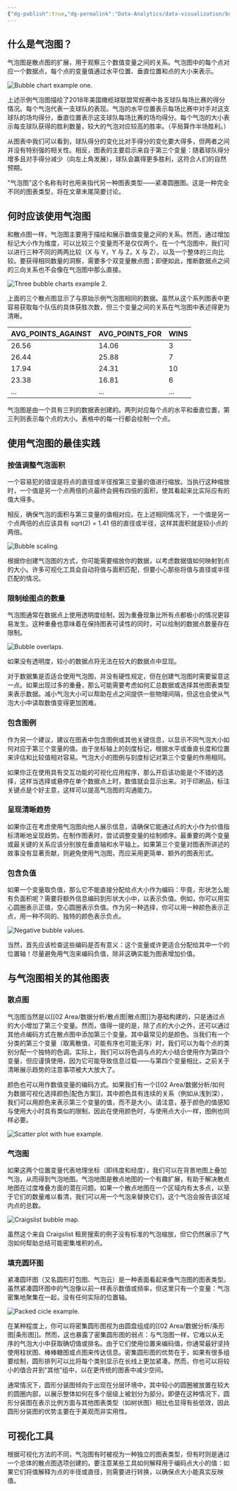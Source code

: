 ```yaml
---
{"dg-publish":true,"dg-permalink":"Data-Analytics/data-visualization/bubble-charts","permalink":"/Data-Analytics/data-visualization/bubble-charts/","metatags":{"description":"Bubble Charts extend scatter plots by allowing point size to indicate the value of a third variable. Learn how to best use this chart type in this article.","og:site_name":"DavonOs","og:title":"气泡图","og:type":"article","og:url":"https://zuji.eu.org/Data-Analytics/data-visualization/bubble-charts","og:image":null,"og:image:width":"200","og:image:alt":"articlecover","og:locale":"zh_cn"},"dgShowInlineTitle":true,"created":"2025-07-23 13:45","updated":"2025-07-26 11:12"}
---
```


## 什么是气泡图？

气泡图是散点图的扩展，用于观察三个数值变量之间的关系。气泡图中的每个点对应一个数据点，每个点的变量值通过水平位置、垂直位置和点的大小来表示。

![Bubble chart example one.](https://wac-cdn.atlassian.com/dam/jcr:25a88362-0a0b-45ec-a4fa-8af723af8df4/bubble-chart-example-1.png?cdnVersion=2857)

上述示例气泡图描绘了2018年美国橄榄球联盟常规赛中各支球队每场比赛的得分情况。每个气泡代表一支球队的表现。气泡的水平位置表示每场比赛中对手对这支球队的场均得分，垂直位置表示这支球队每场比赛的场均得分。每个气泡的大小表示每支球队获得的胜利数量，较大的气泡对应较高的胜率。（平局算作半场胜利。）

从图表中我们可以看到，球队得分的变化比对手得分的变化要大得多，但两者之间并没有特别强的相关性。相反，图表的主要启示来自于第三个变量：随着球队得分增多且对手得分减少（向左上角发展），球队会赢得更多胜利，这符合人们的自然预期。

"气泡图"这个名称有时也用来指代另一种图表类型——紧凑圆圈图。这是一种完全不同的图表类型，将在文章末尾简要讨论。

## 何时应该使用气泡图

和散点图一样，气泡图主要用于描绘和展示数值变量之间的关系。然而，通过增加标记大小作为维度，可以比较三个变量而不是仅仅两个。在一个气泡图中，我们可以进行三种不同的两两比较（X 与 Y，Y 与 Z，X 与 Z），以及一个整体的三向比较。要获得相同数量的洞察，需要多个双变量散点图；即便如此，推断数据点之间的三向关系也不会像在气泡图中那么直接。

![Three bubble charts example 2.](https://wac-cdn.atlassian.com/dam/jcr:cda1450f-4663-4cde-a4dc-ae4854edb806/bubble-chart-example-2.png?cdnVersion=2857)

上面的三个散点图显示了与原始示例气泡图相同的数据。虽然从这个系列图表中更容易获取每个队伍的具体获胜次数，但三个变量之间的关系在气泡图中表述得更为清晰。

| AVG_POINTS_AGAINST | AVG_POINTS_FOR | WINS |
| ------------------ | -------------- | ---- |
| 26.56              | 14.06          | 3    |
| 26.44              | 25.88          | 7    |
| 17.94              | 24.31          | 10   |
| 23.38              | 16.81          | 6    |
| ...                | ...            | ...  |

气泡图是由一个具有三列的数据表创建的。两列对应每个点的水平和垂直位置，第三列则表示每个点的大小。表格中的每一行都会绘制一个点。

## 使用气泡图的最佳实践

### 按值调整气泡面积

一个容易犯的错误是将点的直径或半径按第三变量的值进行缩放。当执行这种缩放时，一个值是另一个点两倍的点最终会拥有四倍的面积，使其看起来比实际应有的值大得多。

相反，确保气泡的面积与第三变量的值相对应。在上述相同情况下，一个值是另一个点两倍的点应该具有 sqrt(2) = 1.41 倍的直径或半径，这样其面积就是较小点的两倍。

![Bubble scaling.](https://wac-cdn.atlassian.com/dam/jcr:ddf17e69-2f7c-4969-bc35-95a844da798d/bubble-scaling.png?cdnVersion=2857)

根据你创建气泡图的方式，你可能需要缩放你的数据，以考虑数据值如何映射到点的大小。许多可视化工具会自动将值与面积匹配，但要小心那些将值与直径或半径匹配的情况。

### 限制绘图点的数量

气泡图通常在数据点上使用透明度绘制，因为重叠现象比所有点都极小的情况更容易发生。这种重叠也意味着在保持图表可读性的同时，可以绘制的数据点数量存在限制。

![Bubble overlaps.](https://wac-cdn.atlassian.com/dam/jcr:181f89f8-eb78-40a2-a1d4-b594df565a55/bubble-overlaps.png?cdnVersion=2857)

如果没有透明度，较小的数据点将无法在较大的数据点中显现。

对于数据集是否适合使用气泡图，并没有硬性规定，但在创建气泡图时需要留意这一点。如果出现过多的重叠，那么可能需要考虑如何汇总数据或选择其他图表类型来表示数据。减小气泡大小可以帮助在点之间提供一些物理间隔，但这也会使从气泡大小中读取数值变得更加困难。

### 包含图例

作为另一个建议，建议在图表中包含图例或其他关键信息，以显示不同气泡大小如何对应于第三个变量的值。由于坐标轴上的刻度标记，根据水平或垂直长度和位置来评估和比较值相对容易。气泡大小的图例与刻度标记对第三个变量的作用相同。

如果你正在使用具有交互功能的可视化应用程序，那么开启该功能是个不错的选择，这样当选择或悬停在单个数据点上时，数值就会显示出来。对于印刷品，标注关键点是个好主意，这样可以提高气泡图的沟通能力。

### 呈现清晰趋势

如果你正在考虑使用气泡图向他人展示信息，请确保它能通过点的大小作为价值指标清晰地呈现趋势。在制作图表时，尝试调整变量的绘制顺序。最重要的两个变量或最关键的关系应该分别放在垂直轴和水平轴上。如果第三个变量对图表所讲述的故事没有显著贡献，则避免使用气泡图，而应采用更简单、额外的图表形式。

### 包含负值

如果一个变量取负值，那么它不能直接分配给点大小作为编码：毕竟，形状怎么能有负面积呢？需要将额外信息编码到形状大小中，以表示负值。例如，你可以用实心圆圈表示正值，空心圆圈表示负值。作为另一种选择，你可以用一种颜色表示正点，用一种不同的、独特的颜色表示负点。

![Negative bubble values.](https://wac-cdn.atlassian.com/dam/jcr:d9f44957-c445-4fba-bc0a-534682cb5364/negative-bubble-values.png?cdnVersion=2857)

当然，首先应该检查这些编码是否有意义：这个变量或许更适合分配给其中一个的位置轴！尽量避免用气泡来编码负值，除非这确实能为图表增加价值。

## 与气泡图相关的其他图表

### 散点图

气泡图当然是以[[02 Area/数据分析/散点图\|散点图]]为基础构建的，只是通过点的大小增加了第三个变量。然而，值得一提的是，除了点的大小之外，还可以通过其他点编码方式在散点图中添加第三个变量。其中最常见的是颜色。当我们有一个分类的第三个变量（取离散值，可能有序也可能无序）时，我们可以为每个点的类别分配一个独特的色调。实际上，我们可以将色调与点的大小结合使用作为第四个变量，但应谨慎使用，因为它可能导致信息过载——与第四个变量相比，之前关于清晰展示趋势的注意事项被大大放大了。

颜色也可以用作数值变量的编码方式。如果我们有一个[[02 Area/数据分析/如何为数据可视化选择颜色\|配色方案]]，其中颜色具有连续的关系（例如从浅到深），我们可以用颜色来表示第三个变量的值，而不是大小。请注意，基于颜色的值感知与使用大小时具有类似的限制，因此在使用颜色时，与使用点大小一样，图例也同样必要。

![Scatter plot with hue example.](https://wac-cdn.atlassian.com/dam/jcr:45d7c4a5-8783-4c32-8345-a732f312b777/scatter-plot-with-hue-example.png?cdnVersion=2857)

### 气泡图

如果这两个位置变量代表地理坐标（即纬度和经度），我们可以在背景地图上叠加气泡，从而得到气泡地图。气泡地图是散点地图的一个有趣扩展，有助于解决散点地图在过度堆叠方面的潜在问题。如果一个散点地图在一个区域内有太多点，以至于它们的数量难以看清，我们可以用一个气泡来替换它们，这个气泡会报告该区域内点的总数。

![Craigslist bubble map.](https://wac-cdn.atlassian.com/dam/jcr:981eff43-0d19-4445-bb49-8d0f83b3efb2/craigslist-bubble-map.png?cdnVersion=2857)

虽然这个来自 Craigslist 租房搜索的例子没有标准的气泡缩放，但它仍然展示了气泡如何帮助总结可能密集堆积的点。

### 填充圆环图

紧凑圆环图（又名圆形打包图、气泡云）是一种表面看起来像气泡图的图表类型。虽然紧凑圆环图中的气泡像以前一样表示数值或频率，但这里只有一个变量：气泡密集地聚集在一起，没有任何实际的位置轴。

![Packed cicle example.](https://wac-cdn.atlassian.com/dam/jcr:5cfd4d21-58c7-4285-b361-d964408de476/packed-circle-example.png?cdnVersion=2857)

在某种程度上，你可以将密集圆形图视为由圆盘组成的[[02 Area/数据分析/条形图\|条形图]]。然而，这也暴露了密集圆形图的弱点：与气泡图一样，它难以从无序的气泡大小中获取确切值或排名。由于它们使用位置来编码值，你通常最好坚持使用柱状图、棒棒糖图或点图来传达信息。密集圆形图的优势在于，如果有很多组要绘制，圆形排列可以比将每个类别显示在长线上更加紧凑。然而，你也可以将较小的值合并到“其他”组中，以在更传统的图表中减少空间。

通常情况下，圆形分装图倾向于出现在分层环境中，其中较小的圆圈被放置在较大的圆圈内部，以展示整体如何在多个层级上被划分为部分。即便在这种情况下，圆形分装图在表示比例方面与其他图表类型（如树状图）相比也显得有些低效，因此圆形分装图的优势主要在于美观而非实用性。

## 可视化工具

根据可视化方法的不同，气泡图有时被视为一种独立的图表类型，但有时则是通过一个总体的散点图选项创建的。要注意某些工具如何解释用于编码点大小的值：如果它们将值解释为点的半径或直径，则需要进行转换，以确保点大小能真实反映值。

